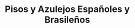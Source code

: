 ---
title: "Pisos y Azulejos Españoles y Brasileños"
url: /san-antonio-de-belen/pisos-y-azulejos-espanoles-y-brasilenos/
shop: baldosas
---